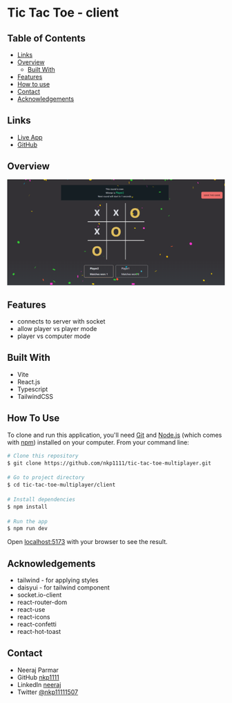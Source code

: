 # Tic Tac Toe - client

## Table of Contents

* [Links](#links)
* [Overview](#overview)
  * [Built With](#built-with)
* [Features](#features)
* [How to use](#how-to-use)
* [Contact](#contact)
* [Acknowledgements](#acknowledgements)

## Links

* [Live App](https://tic-tac-toe-multiplayer-client.vercel.app/)
* [GitHub](https://github.com/nkp1111/tic-tac-toe-multiplayer)

## Overview

![image](./src/assets/screencapture-localhost-5173-start-game-socket-2023-10-30-19_46_21.png)

## Features

* connects to server with socket
* allow player vs player mode
* player vs computer mode

## Built With

* Vite
* React.js
* Typescript
* TailwindCSS

## How To Use

To clone and run this application, you'll need [Git](https://git-scm.com) and [Node.js](https://nodejs.org/en/download/) (which comes with [npm](http://npmjs.com)) installed on your computer. From your command line:

```bash
# Clone this repository
$ git clone https://github.com/nkp1111/tic-tac-toe-multiplayer.git

# Go to project directory
$ cd tic-tac-toe-multiplayer/client

# Install dependencies
$ npm install

# Run the app
$ npm run dev

```

Open [localhost:5173](http://localhost:5173) with your browser to see the result.

## Acknowledgements

* tailwind - for applying styles
* daisyui - for tailwind component
* socket.io-client
* react-router-dom
* react-use
* react-icons
* react-confetti
* react-hot-toast

## Contact

* Neeraj Parmar
* GitHub [nkp1111](https://github.com/nkp1111)
* LinkedIn [neeraj](https://www.linkedin.com/in/neeraj-parmar-058591244/)
* Twitter [@nkp11111507](https://twitter.com/@nkp11111507)
